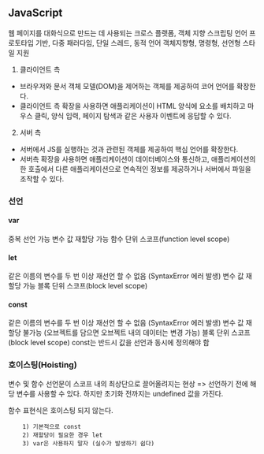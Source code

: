 ## JavaScript

웹 페이지를 대화식으로 만드는 데 사용되는 크로스 플랫폼, 객체 지향 스크립팅 언어
프로토타입 기반, 다중 패러다임, 단일 스레드, 동적 언어
객체지향형, 명령형, 선언형 스타일 지원

1. 클라이언트 측

- 브라우저와 문서 객체 모델(DOM)을 제어하는 객체를 제공하여 코어 언어를 확장한다.
- 클라이언트 측 확장을 사용하면 애플리케이션이 HTML 양식에 요소를 배치하고 마우스 클릭, 양식 입력, 페이지 탐색과 같은 사용자 이벤트에 응답할 수 있다.

2. 서버 측

- 서버에서 JS를 실행하는 것과 관련된 객체를 제공하여 핵심 언어를 확장한다.
- 서버측 확장을 사용하면 애플리케이션이 데이터베이스와 통신하고, 애플리케이션의 한 호출에서 다른 애플리케이션으로 연속적인 정보를 제공하거나 서버에서 파일을 조작할 수 있다.

### 선언

#### var

중복 선언 가능
변수 값 재할당 가능
함수 단위 스코프(function level scope)

#### let

같은 이름의 변수를 두 번 이상 재선언 할 수 없음 (SyntaxError 에러 발생)
변수 값 재할당 가능
블록 단위 스코프(block level scope)

#### const

같은 이름의 변수를 두 번 이상 재선언 할 수 없음 (SyntaxError 에러 발생)
변수 값 재할당 불가능 (오브젝트를 담으면 오브젝트 내의 데이터는 변경 가능)
블록 단위 스코프(block level scope)
const는 반드시 값을 선언과 동시에 정의해야 함

### 호이스팅(Hoisting)

변수 및 함수 선언문이 스코프 내의 최상단으로 끌어올려지는 현상
=> 선언하기 전에 해당 변수를 사용할 수 있다. 하지만 초기화 전까지는 undefined 값을 가진다.

함수 표현식은 호이스팅 되지 않는다.

```
    1) 기본적으로 const
    2) 재할당이 필요한 경우 let
    3) var은 사용하지 말자 (실수가 발생하기 쉽다)
```
